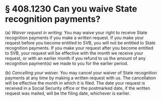 # § 408.1230   Can you waive State recognition payments?

(a) *Waiver request in writing.* You may waive your right to receive State recognition payments if you make a written request. If you make your request before you become entitled to SVB, you will not be entitled to State recognition payments. If you make your request after you become entitled to SVB, your request will be effective with the month we receive your request, or with an earlier month if you refund to us the amount of any recognition payment(s) we made to you for the earlier period.


(b) *Cancelling your waiver.* You may cancel your waiver of State recognition payments at any time by making a written request with us. The cancellation will be effective the month in which it is filed. The date your request is received in a Social Security office or the postmarked date, if the written request was mailed, will be the filing date, whichever is earlier.




